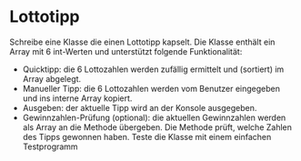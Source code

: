 # Lottotipp

Schreibe eine Klasse die einen Lottotipp kapselt. Die Klasse enthält ein Array mit 6 int-Werten und unterstützt folgende Funktionalität:

  - Quicktipp: die 6 Lottozahlen werden zufällig ermittelt und (sortiert) im Array abgelegt.
  - Manueller Tipp: die 6 Lottozahlen werden vom Benutzer eingegeben und ins interne Array kopiert.
  - Ausgeben: der aktuelle Tipp wird an der Konsole ausgegeben.
  - Gewinnzahlen-Prüfung (optional): die aktuellen Gewinnzahlen werden als Array an die Methode übergeben. Die Methode prüft, welche Zahlen des Tipps gewonnen haben.
Teste die Klasse mit einem einfachen Testprogramm

